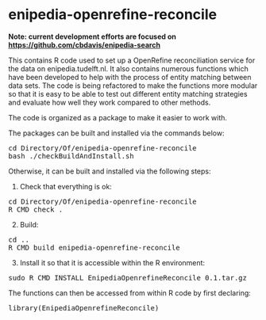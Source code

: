 enipedia-openrefine-reconcile
==================================

**Note: current development efforts are focused on https://github.com/cbdavis/enipedia-search**

This contains R code used to set up a OpenRefine reconciliation service for the data on enipedia.tudelft.nl.  It also contains numerous functions which have been developed to help with the process of entity matching between data sets.  The code is being refactored to make the functions more modular so that it is easy to be able to test out different entity matching strategies and evaluate how well they work compared to other methods.  

The code is organized as a package to make it easier to work with.

The packages can be built and installed via the commands below:

<pre>
cd Directory/Of/enipedia-openrefine-reconcile
bash ./checkBuildAndInstall.sh
</pre>

Otherwise, it can be built and installed via the following steps:

1) Check that everything is ok:
<pre>
cd Directory/Of/enipedia-openrefine-reconcile
R CMD check .
</pre>

2) Build:
<pre>
cd .. 
R CMD build enipedia-openrefine-reconcile
</pre>

3) Install it so that it is accessible within the R environment:
<pre>
sudo R CMD INSTALL EnipediaOpenrefineReconcile_0.1.tar.gz
</pre>

The functions can then be accessed from within R code by first declaring:
<pre>
library(EnipediaOpenrefineReconcile)
</pre>

